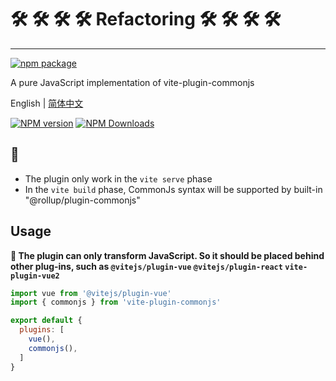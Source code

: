 
# 🛠 🛠 🛠 🛠 Refactoring 🛠 🛠 🛠 🛠

---

[![npm package](https://nodei.co/npm/vite-plugin-commonjs.png?downloads=true&downloadRank=true&stars=true)](https://www.npmjs.com/package/vite-plugin-commonjs)

A pure JavaScript implementation of vite-plugin-commonjs

English | [简体中文](https://github.com/caoxiemeihao/vite-plugins/tree/main/packages/commonjs/README.zh-CN.md)

[![NPM version](https://img.shields.io/npm/v/vite-plugin-commonjs.svg?style=flat)](https://npmjs.org/package/vite-plugin-commonjs)
[![NPM Downloads](https://img.shields.io/npm/dm/vite-plugin-commonjs.svg?style=flat)](https://npmjs.org/package/vite-plugin-commonjs)


## 📢

- The plugin only work in the  `vite serve` phase
- In the `vite build` phase, CommonJs syntax will be supported by built-in "@rollup/plugin-commonjs"

## Usage

**🚧 The plugin can only transform JavaScript. So it should be placed behind other plug-ins, such as `@vitejs/plugin-vue` `@vitejs/plugin-react` `vite-plugin-vue2`**

```js
import vue from '@vitejs/plugin-vue'
import { commonjs } from 'vite-plugin-commonjs'

export default {
  plugins: [
    vue(),
    commonjs(),
  ]
}
```
